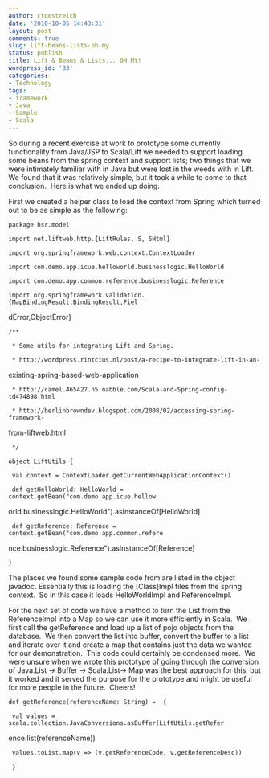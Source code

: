 ```yaml
---
author: ctoestreich
date: '2010-10-05 14:43:31'
layout: post
comments: true
slug: lift-beans-lists-oh-my
status: publish
title: Lift & Beans & Lists... OH MY!
wordpress_id: '33'
categories:
- Technology
tags:
- framework
- Java
- Sample
- Scala
---
```


So during a recent exercise at work to prototype some currently functionality
from Java/JSP to Scala/Lift we needed to support loading some beans from the
spring context and support lists; two things that we were intimately familiar
with in Java but were lost in the weeds with in Lift.  We found that it was
relatively simple, but it took a while to come to that conclusion.  Here is
what we ended up doing.

First we created a helper class to load the context from Spring which turned
out to be as simple as the following:


    package hsr.model

    import net.liftweb.http.{LiftRules, S, SHtml}

    import org.springframework.web.context.ContextLoader

    import com.demo.app.icue.helloworld.businesslogic.HelloWorld

    import com.demo.app.common.reference.businesslogic.Reference

    import org.springframework.validation.{MapBindingResult,BindingResult,Fiel
dError,ObjectError}

    /**

     * Some utils for integrating Lift and Spring.

     * http://wordpress.rintcius.nl/post/a-recipe-to-integrate-lift-in-an-
existing-spring-based-web-application

     * http://camel.465427.n5.nabble.com/Scala-and-Spring-config-td474898.html

     * http://berlinbrowndev.blogspot.com/2008/02/accessing-spring-framework-
from-liftweb.html

     */

    object LiftUtils {

     val context = ContextLoader.getCurrentWebApplicationContext()

     def getHelloWorld: HelloWorld = context.getBean("com.demo.app.icue.hellow
orld.businesslogic.HelloWorld").asInstanceOf[HelloWorld]

     def getReference: Reference = context.getBean("com.demo.app.common.refere
nce.businesslogic.Reference").asInstanceOf[Reference]

    }

The places we found some sample code from are listed in the object javadoc.
Essentially this is loading the [Class]Impl files from the spring context.  So
in this case it loads HelloWorldImpl and ReferenceImpl.

For the next set of code we have a method to turn the List<ReferenceCode> from
the ReferenceImpl into a Map so we can use it more efficiently in Scala.  We
first call the getReference and load up a list of pojo objects from the
database.  We then convert the list into buffer, convert the buffer to a list
and iterate over it and create a map that contains just the data we wanted for
our demonstration.  This code could certainly be condensed more.  We were
unsure when we wrote this prototype of going through the conversion of
Java.List -> Buffer -> Scala.List-> Map was the best approach for this, but it
worked and it served the purpose for the prototype and might be useful for
more people in the future.  Cheers!


    def getReference(referenceName: String) =  {

     val values = scala.collection.JavaConversions.asBuffer(LiftUtils.getRefer
ence.list(referenceName))

     values.toList.map(v => (v.getReferenceCode, v.getReferenceDesc))

     }

